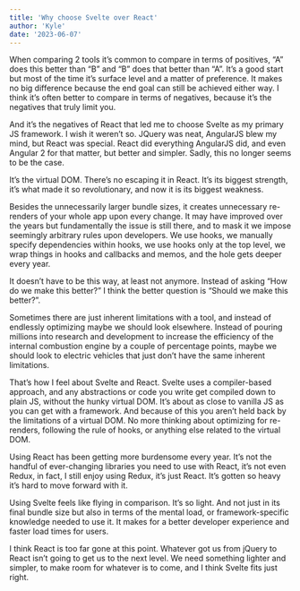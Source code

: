 ```yaml
---
title: 'Why choose Svelte over React'
author: 'Kyle'
date: '2023-06-07'
---
```


When comparing 2 tools it’s common to compare in terms of positives, “A” does this better than “B” and “B” does that better than “A”. It’s a good start but most of the time it’s surface level and a matter of preference. It makes no big difference because the end goal can still be achieved either way. I think it’s often better to compare in terms of negatives, because it’s the negatives that truly limit you.

And it’s the negatives of React that led me to choose Svelte as my primary JS framework. I wish it weren’t so. JQuery was neat, AngularJS blew my mind, but React was special. React did everything AngularJS did, and even Angular 2 for that matter, but better and simpler. Sadly, this no longer seems to be the case.

It’s the virtual DOM. There’s no escaping it in React. It’s its biggest strength, it’s what made it so revolutionary, and now it is its biggest weakness.

Besides the unnecessarily larger bundle sizes, it creates unnecessary re-renders of your whole app upon every change. It may have improved over the years but fundamentally the issue is still there, and to mask it we impose seemingly arbitrary rules upon developers. We use hooks, we manually specify dependencies within hooks, we use hooks only at the top level, we wrap things in hooks and callbacks and memos, and the hole gets deeper every year.

It doesn’t have to be this way, at least not anymore. Instead of asking “How do we make this better?” I think the better question is “Should we make this better?”.

Sometimes there are just inherent limitations with a tool, and instead of endlessly optimizing maybe we should look elsewhere. Instead of pouring millions into research and development to increase the efficiency of the internal combustion engine by a couple of percentage points, maybe we should look to electric vehicles that just don’t have the same inherent limitations.

That’s how I feel about Svelte and React. Svelte uses a compiler-based approach, and any abstractions or code you write get compiled down to plain JS, without the hunky virtual DOM. It’s about as close to vanilla JS as you can get with a framework. And because of this you aren’t held back by the limitations of a virtual DOM. No more thinking about optimizing for re-renders, following the rule of hooks, or anything else related to the virtual DOM.

Using React has been getting more burdensome every year. It’s not the handful of ever-changing libraries you need to use with React, it’s not even Redux, in fact, I still enjoy using Redux, it’s just React. It’s gotten so heavy it’s hard to move forward with it.

Using Svelte feels like flying in comparison. It’s so light. And not just in its final bundle size but also in terms of the mental load, or framework-specific knowledge needed to use it. It makes for a better developer experience and faster load times for users.

I think React is too far gone at this point. Whatever got us from jQuery to React isn’t going to get us to the next level. We need something lighter and simpler, to make room for whatever is to come, and I think Svelte fits just right.
